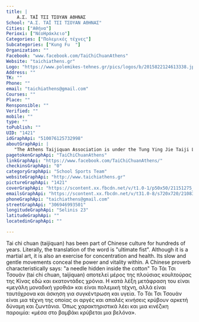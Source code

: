 ```yaml
---
title: |
    Α.Σ. ΤΑΪ ΤΣΙ ΤΣΟΥΑΝ ΑΘΗΝΑΣ
School: "Α.Σ. ΤΑΪ ΤΣΙ ΤΣΟΥΑΝ ΑΘΗΝΑΣ"
Cities: ["Αθήνα"]
Perioxi: ["ΝέοΗράκλειο"]
Categories: ["Πολεμικές τέχνες"]
Subcategories: ["Kung Fu  "]
Organization: ""
Facebook: "www.facebook.com/TaiChiChuanAthens"
Website: "taichiathens.gr"
Logo: "https://www.polemikes-tehnes.gr/pics/logos/b/2015822124613338.jpg"
Address: ""
TK: ""
Phone: ""
email: "taichiathens@gmail.com"
Courses: ""
Place: ""
Rensponsible: ""
Verified: ""
mobile: ""
type: ""
toPublish: ""
UID: "1421"
idGraphApi: "510076125732998"
aboutGraphApi: | 
   "The Athens Taijiquan Association is under the Tung Ying Jie Taiji Legacy created by Master Alex Da De Dong"
pagetokenGraphApi: "TaiChiChuanAthens"
linkGraphApi: "https://www.facebook.com/TaiChiChuanAthens/"
checkinsGraphApi: "0"
categoryGraphApi: "School Sports Team"
websiteGraphApi: "http://www.taichiathens.gr"
pictureGraphApi: "1421"
coverGraphApi: "https://scontent.xx.fbcdn.net/v/t1.0-1/p50x50/21151275_1656815321059067_2608679026117624095_n.jpg?oh=d313b868be0d72bb699485dda9d1f581&amp;oe=5B47C91E"
emailsGraphApi: "https://scontent.xx.fbcdn.net/v/t31.0-8/s720x720/21083225_1656714774402455_8350221654812717660_o.jpg?oh=ee8bb447c20217888a8ec13b280ae5cf&amp;oe=5B36B899"
phoneGraphApi: "taichiathens@gmail.com"
streetGraphApi: "306946993501"
longitudeGraphApi: "Selinis 23"
latitudeGraphApi: ""
locatedinGraphApi: ""

---
```


Tai chi chuan (taijiquan) has been part of Chinese culture for hundreds of years. Literally, the translation of the word is &quot;ultimate fist&quot;. Although it is a martial art, it is also an exercise for concentration and health. Its slow and gentle movements conceal the power and vitality within. A Chinese proverb characteristically says: &quot;a needle hidden inside the cotton&quot; Το Τάι Τσι Τσουάν (tai chi chuan, taijiquan) αποτελεί μέρος της πλούσιας κουλτούρας της Κίνας εδώ και εκατοντάδες χρόνια. Η κατά λέξη μετάφραση του είναι «μεγάλη μοναδική γροθιά» και είναι πολεμική τέχνη, αλλά είναι ταυτόχρονα και άσκηση για συγκέντρωση και υγεία. Το Τάι Τσι Τσουάν είναι μια τέχνη της οποίας οι αργές και απαλές κινήσεις κρύβουν αρκετή δύναμη και ζωντάνια. Όπως χαρακτηριστικά λέει και μια κινέζικη παροιμία: «μέσα στο βαμβάκι κρύβεται μια βελόνα». 

